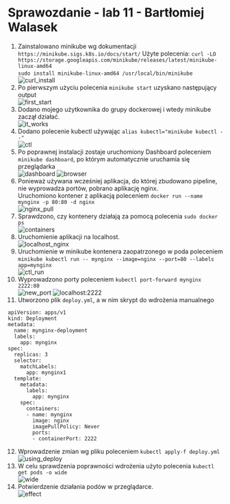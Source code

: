 # Sprawozdanie - lab 11 - Bartłomiej Walasek
1. Zainstalowano minikube wg dokumentacji ```https://minikube.sigs.k8s.io/docs/start/```
Użyte polecenia:
```curl -LO https://storage.googleapis.com/minikube/releases/latest/minikube-linux-amd64```<br>
```sudo install minikube-linux-amd64 /usr/local/bin/minikube```<br>
![curl_install](double_install.PNG)<br>
2. Po pierwszym użyciu polecenia ```minikube start``` uzyskano następujący output<br>
![first_start](2_kube_start.PNG)
3. Dodano mojego użytkownika do grupy dockerowej i wtedy minikube zaczął działać.<br>
![it_works](4_success_inst.PNG)
4. Dodano polecenie kubectl używając ```alias kubectl="minikube kubectl --"```<br>
![ctl](3_kubectl.PNG)
5. Po poprawnej instalacji zostaje uruchomiony Dashboard poleceniem ```minikube dashboard```,
po którym automatycznie uruchamia się przeglądarka<br>
![dashboard](5_run_in_browser.PNG)
![browser](6_browser.PNG)
6. Ponieważ używana wcześniej aplikacja, do której zbudowano pipeline, nie wyprowadza portów, 
pobrano aplikację nginx.<br>
Uruchomiono kontener z aplikacją poleceniem ```docker run --name mynginx -p 80:80 -d nginx```<br>
![nginx_pull](7_nginx_pull.PNG)
7. Sprawdzono, czy kontenery działają za pomocą polecenia ```sudo docker ps```<br>
![containers](8_kontenery.PNG)
8. Uruchomienie aplikacji na localhost.<br>
![localhost_nginx](9_nginx_run.PNG)
9. Uruchomienie w minikube kontenera zaopatrzonego w poda poleceniem ```minikube kubectl run -- mynginx --image=nginx --port=80 --labels app=mynginx```<br>
![ctl_run](pod_create.PNG)
10. Wyprowadzono porty poleceniem ```kubectl port-forward mynginx 2222:80```<br>
![new_port](11_port_works.PNG)
![localhost:2222](10_new_port.PNG)
11. Utworzono plik ```deploy.yml```, a w nim skrypt do wdrożenia manualnego<br>
```
apiVersion: apps/v1
kind: Deployment
metadata:
  name: mynginx-deployment
  labels:
    app: mynginx
spec:
  replicas: 3
  selector:
    matchLabels:
      app: mynginx1
  template:
    metadata:
      labels:
        app: mynginx
    spec:
      containers:
      - name: mynginx
        image: nginx
        imagePullPolicy: Never
        ports:
        - containerPort: 2222
```
12. Wprowadzenie zmian wg pliku poleceniem ```kubectl apply-f deploy.yml```<br>
![using_deploy](12_deploy.PNG)
13. W celu sprawdzenia poprawności wdrożenia użyto polecenia ```kubectl get pods -o wide```<br>
![wide](13_pods.PNG)
14. Potwierdzenie działania podów w przeglądarce. <br>
![effect](14_final.PNG)
